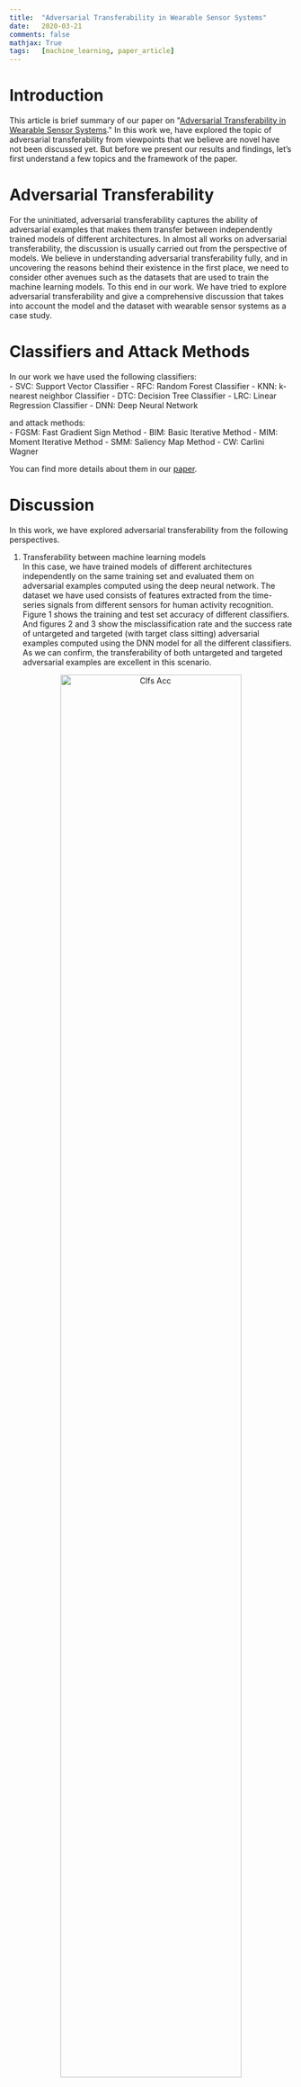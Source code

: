 ```yaml
---
title: 	"Adversarial Transferability in Wearable Sensor Systems"
date: 	2020-03-21
comments: false
mathjax: True
tags: 	[machine_learning, paper_article]
---
```


# Introduction
This article is brief summary of our paper on "[Adversarial Transferability in 
Wearable Sensor Systems](https://arxiv.org/pdf/2003.07982.pdf)." In this work we, 
have explored the topic of adversarial transferability from viewpoints that 
we believe are novel have not been discussed yet. But before we present our results 
and findings, let’s first understand a few topics and the framework of the paper.

# Adversarial Transferability
For the uninitiated, adversarial transferability captures the ability of adversarial 
examples that makes them transfer between independently trained models of different 
architectures. In almost all works on adversarial transferability, 
the discussion is usually carried out from the perspective of models. We believe 
in understanding adversarial transferability fully, and in uncovering the reasons 
behind their existence in the first place, we need to consider other avenues such 
as the datasets that are used to train the machine learning models. To this end 
in our work. We have tried to explore adversarial transferability and give a 
comprehensive discussion that takes into account the model and the dataset with 
wearable sensor systems as a case study.

# Classifiers and Attack Methods
In our work we have used the following classifiers:  
	- SVC: Support Vector Classifier
	- RFC: Random Forest Classifier
	- KNN: k-nearest neighbor Classifier
	- DTC: Decision Tree Classifier
	- LRC: Linear Regression Classifier
	- DNN: Deep Neural Network
	
and attack methods:  
	- FGSM: Fast Gradient Sign Method
	- BIM: Basic Iterative Method
	- MIM: Moment Iterative Method
	- SMM: Saliency Map Method
	- CW: Carlini Wagner

You can find more details about them in our [paper](https://arxiv.org/pdf/2003.07982.pdf).
	
# Discussion
In this work, we have explored adversarial transferability from the following perspectives.
1. Transferability between machine learning models  
	In this case, we have trained models of different architectures independently on the 
same training set and evaluated them on adversarial examples computed using the 
deep neural network. The dataset we have used consists of features extracted from 
the time-series signals from different sensors for human activity recognition.
Figure 1 shows the training and test set accuracy of different classifiers. And 
figures 2 and 3 show the misclassification rate and the success rate of untargeted and 
targeted (with target class sitting) adversarial examples computed using the DNN model 
for all the different classifiers. As we can confirm, the transferability of both 
untargeted and targeted adversarial examples are excellent in this scenario.
  
<p align="center">
  <img src="../assets/images/transferability/clfs_acc.png" alt="Clfs Acc" style="width:80%"/>
  <figcaption align="center">Figure.1 - Classification accuracy of different classifiers on test and training set of the UCI feature dataset.</figcaption>
</p>  

<p align="center">
  <img src="../assets/images/transferability/ms_rate_untar_model_trans.png" alt="Model Untargeted Results" style="width:80%"/>
  <figcaption align="center">Figure.2 - Misclassification rate of different classifiers on untargeted adversarial examples computed using the DNN model.</figcaption>
</p>

<p align="center">
  <img src="../assets/images/transferability/acc_tar_model_trans.png" alt="Model Targeted Results" style="width:80%"/>
  <figcaption align="center">Figure.3 - Success rate of different classifiers on targeted adversarial examples computed using the DNN model.</figcaption>
</p>

2. Transferability Across Subjects  
	By subjects, we mean volunteers used in the study for data collection. 
For example, to collect sensor data for human activity recognition, 
labs recruit individuals to wear sensor systems on them. The collected sensor data 
is then used to train machine learning systems, which are then deployed in real-life 
cases in applications such as health monitoring, medicine adherence, etc. With 
transferability across subjects, we wanted to analyze how the different characteristics of individuals
used for data collection affect the transferability of adversarial examples.    

	We divided the MHEALTH dataset into two groups based on the subject ID: data 
from even ID subjects into one group and data from odd ID subjects into another. 
We then model on these datasets having the same architectures and parameters. 
We computed untargeted and targeted adversarial examples using the even model 
(aptly named because it was trained on the data from even ID subjects :)) and 
evaluated these adversarial examples on both even and odd models. Figures 4 and 
5 show the performance of untargeted and targeted adversarial examples on these 
models, respectively.

<p align="center">
  <img src="../assets/images/transferability/mh_untar_ms_rate_cross_sub.png" alt="Subject Untargeted Results" style="width:80%"/>
  <figcaption align="center">Figure.4 - Misclassification rate of even and odd models on the untargeted adversarial examples computed using the even model.</figcaption>
</p>

<p align="center">
  <img src="../assets/images/transferability/mh_tar_acc_cross_sub.png" alt="Subject Targeted Results" style="width:80%"/>
  <figcaption align="center">Figure.5 - Success rate of even and odd models on the on targeted adversarial examples computed using the even model.</figcaption>
</p>

3. Transferability Across Sensor Locations  
	In wearable systems, sensors can be placed at different body positions to measure the same physiological variation
and bio-markers. For example, to detect human activity, a person can use wearable devices that can be placed at
different body positions. The device can be worn on the wrist like a watch, placed in a pocket, worn around the
ankle, attached to shoes and clothes, wrapped around the chest, and in many more ways. This numerous ways in
which the sensor can be placed on the human body introduce artifacts and biases in the sensor reading than can
cause problems for an adversary. Therefore, it becomes crucial to study adversarial transferability considering
this variability in wearable sensor systems.  

	The MHEALTH dataset has readings from three same-type accelerometer sensors placed at different body
positions. The first sensor is wrapped around the subject chest, the second is worn by the subject on the right wrist,
and the last one is worn on the left ankle. To evaluate adversarial transferability across sensor locations
we train machine learning models on the data from chest and right wrist sensors. We will use the chest 
model to compute adversarial examples and then test them on the right wrist model. Figures 6 and 7 show
the performance of untargeted and targeted adversarial examples computed using the chest model on chest and 
right wrist model.


<p align="center">
  <img src="../assets/images/transferability/mh_untar_ms_rate_cross_body_locs.png" alt="Location Untargeted Results" style="width:80%"/>
  <figcaption align="center">Figure.6 - Misclassification rate of chest and wrist models on the untargeted adversarial examples computed using the chest model.</figcaption>
</p>

<p align="center">
  <img src="../assets/images/transferability/table_cross_locs.PNG" alt="Location Targeted Results" style="width:80%"/>
  <figcaption align="center">Figure.7 - Success rate of chest and wrist models on the targeted adversarial examples computed using the chest model.</figcaption>
</p>


4. Transferability Across Datasets  
	Finally we evaluated the transferability between datasets, which will consider all 
the cases we have discussed above and many more. We trained models on the UCI and the 
MHEALTH model and used UCI model to compute adversarial examples for both untargeted and 
targeted cases. Figures 8 and 9 shows the performance of these models on the adversarial
examples.

<p align="center">
  <img src="../assets/images/transferability/untar_ms_rate_cross_dataset.png" alt="Datasets Untargeted Results" style="width:80%"/>
  <figcaption align="center">Figure.8 - Misclassification rate of UCI and MHEALTH models on the untargeted adversarial examples computed using the UCI model.</figcaption>
</p>

<p align="center">
  <img src="../assets/images/transferability/table_cross_datasets.PNG" alt="Datasets Targeted Results" style="width:80%"/>
  <figcaption align="center">Figure.9 - Success rate of UCI and MHEALTH models on the targeted adversarial examples computed using the UCI model.</figcaption>
</p>

# Conclusion
Our aim in this work was the extend the discussion of adversarial transferability 
beyond the current discussion of the inter-model scenario and demonstrates how 
adversarial transferability fares in new conditions. We think we have done what 
we intended to do from our results and discussion. We encourage the reader to 
check out our [paper](https://arxiv.org/pdf/2003.07982.pdf) for more details.